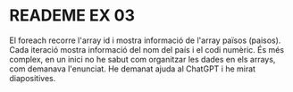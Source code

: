 # READEME EX 03

El foreach recorre l'array id i mostra informació de l'array països (paisos). Cada iteració mostra informació del nom del país i el codi numèric.
És més complex, en un inici no he sabut com organitzar les dades en els arrays, com demanava l'enunciat. He demanat ajuda al ChatGPT i he mirat diapositives.
